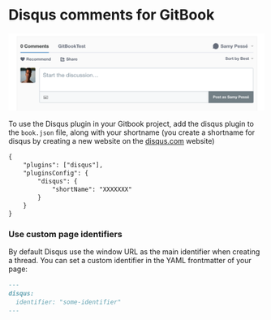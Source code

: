 # Disqus comments for GitBook

![Preview](./preview.png)

To use the Disqus plugin in your Gitbook project, add the disqus plugin to the `book.json` file, along with your shortname (you create a shortname for disqus by creating a new website on the [disqus.com](https://disqus.com/) website)

```
{
    "plugins": ["disqus"],
    "pluginsConfig": {
        "disqus": {
            "shortName": "XXXXXXX"
        }
    }
}
```

### Use custom page identifiers

By default Disqus use the window URL as the main identifier when creating a thread. You can set a custom identifier in the YAML frontmatter of your page:

```md
---
disqus:
  identifier: "some-identifier"
---
```
